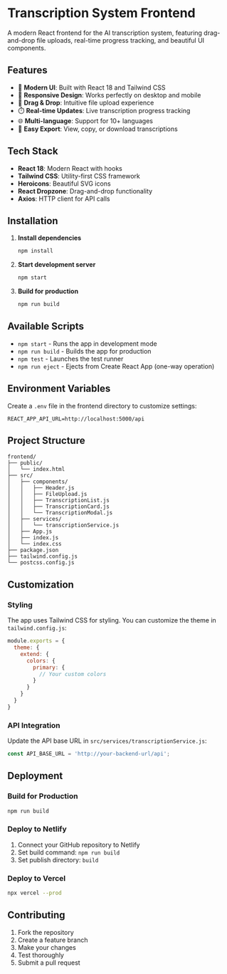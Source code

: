 # Transcription System Frontend

A modern React frontend for the AI transcription system, featuring drag-and-drop file uploads, real-time progress tracking, and beautiful UI components.

## Features

- 🎨 **Modern UI**: Built with React 18 and Tailwind CSS
- 📱 **Responsive Design**: Works perfectly on desktop and mobile
- 🎯 **Drag & Drop**: Intuitive file upload experience
- ⏱️ **Real-time Updates**: Live transcription progress tracking
- 🌐 **Multi-language**: Support for 10+ languages
- 📄 **Easy Export**: View, copy, or download transcriptions

## Tech Stack

- **React 18**: Modern React with hooks
- **Tailwind CSS**: Utility-first CSS framework
- **Heroicons**: Beautiful SVG icons
- **React Dropzone**: Drag-and-drop functionality
- **Axios**: HTTP client for API calls

## Installation

1. **Install dependencies**
   ```bash
   npm install
   ```

2. **Start development server**
   ```bash
   npm start
   ```

3. **Build for production**
   ```bash
   npm run build
   ```

## Available Scripts

- `npm start` - Runs the app in development mode
- `npm run build` - Builds the app for production
- `npm test` - Launches the test runner
- `npm run eject` - Ejects from Create React App (one-way operation)

## Environment Variables

Create a `.env` file in the frontend directory to customize settings:

```
REACT_APP_API_URL=http://localhost:5000/api
```

## Project Structure

```
frontend/
├── public/
│   └── index.html
├── src/
│   ├── components/
│   │   ├── Header.js
│   │   ├── FileUpload.js
│   │   ├── TranscriptionList.js
│   │   ├── TranscriptionCard.js
│   │   └── TranscriptionModal.js
│   ├── services/
│   │   └── transcriptionService.js
│   ├── App.js
│   ├── index.js
│   └── index.css
├── package.json
├── tailwind.config.js
└── postcss.config.js
```

## Customization

### Styling
The app uses Tailwind CSS for styling. You can customize the theme in `tailwind.config.js`:

```javascript
module.exports = {
  theme: {
    extend: {
      colors: {
        primary: {
          // Your custom colors
        }
      }
    }
  }
}
```

### API Integration
Update the API base URL in `src/services/transcriptionService.js`:

```javascript
const API_BASE_URL = 'http://your-backend-url/api';
```

## Deployment

### Build for Production
```bash
npm run build
```

### Deploy to Netlify
1. Connect your GitHub repository to Netlify
2. Set build command: `npm run build`
3. Set publish directory: `build`

### Deploy to Vercel
```bash
npx vercel --prod
```

## Contributing

1. Fork the repository
2. Create a feature branch
3. Make your changes
4. Test thoroughly
5. Submit a pull request 